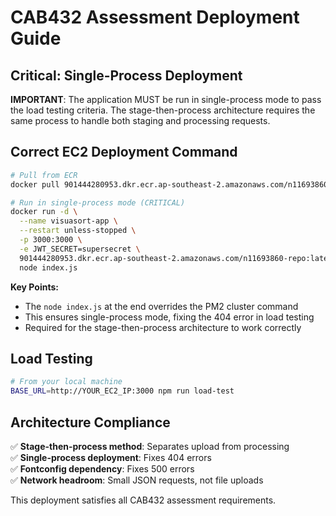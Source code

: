 # CAB432 Assessment Deployment Guide

## Critical: Single-Process Deployment

**IMPORTANT**: The application MUST be run in single-process mode to pass the load testing criteria. The stage-then-process architecture requires the same process to handle both staging and processing requests.

## Correct EC2 Deployment Command

```bash
# Pull from ECR
docker pull 901444280953.dkr.ecr.ap-southeast-2.amazonaws.com/n11693860-repo:latest

# Run in single-process mode (CRITICAL)
docker run -d \
  --name visuasort-app \
  --restart unless-stopped \
  -p 3000:3000 \
  -e JWT_SECRET=supersecret \
  901444280953.dkr.ecr.ap-southeast-2.amazonaws.com/n11693860-repo:latest \
  node index.js
```

**Key Points:**
- The `node index.js` at the end overrides the PM2 cluster command
- This ensures single-process mode, fixing the 404 error in load testing
- Required for the stage-then-process architecture to work correctly

## Load Testing

```bash
# From your local machine
BASE_URL=http://YOUR_EC2_IP:3000 npm run load-test
```

## Architecture Compliance

✅ **Stage-then-process method**: Separates upload from processing  
✅ **Single-process deployment**: Fixes 404 errors  
✅ **Fontconfig dependency**: Fixes 500 errors  
✅ **Network headroom**: Small JSON requests, not file uploads  

This deployment satisfies all CAB432 assessment requirements.